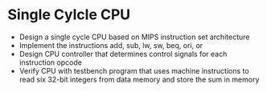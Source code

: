 # Single Cylcle CPU
* Design a single cycle CPU based on MIPS instruction set architecture
* Implement the instructions add, sub, lw, sw, beq, ori, or
* Design CPU controller that determines control signals for each instruction opcode
* Verify CPU with testbench program that uses machine instructions to read six 32-bit 
  integers from data memory and store the sum in memory
